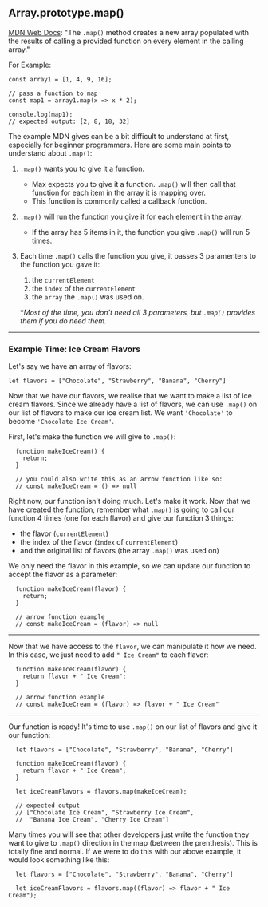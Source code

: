 ## Array.prototype.map()

[MDN Web Docs](https://developer.mozilla.org/en-US/docs/Web/JavaScript/Reference/Global_Objects/Array/map): "The `.map()` method creates a new array populated with the results of calling a provided function on every element in the calling array."

For Example:

```
const array1 = [1, 4, 9, 16];

// pass a function to map
const map1 = array1.map(x => x * 2);

console.log(map1); 
// expected output: [2, 8, 18, 32]
```

The example MDN gives can be a bit difficult to understand at first, especially for beginner programmers. Here are some main points to understand about `.map()`:

1. `.map()` wants you to give it a function.
    - Max expects you to give it a function. `.map()` will then call that function for each item in the array it is mapping over.
    - This function is commonly called a callback function.

2. `.map()` will run the function you give it for each element in the array.
    - If the array has 5 items in it, the function you give `.map()` will run 5 times.

3. Each time `.map()` calls the function you give, it passes 3 paramenters to the function you gave it: 
    1. the `currentElement`
    2. the `index` of the `currentElement`
    3. the `array` the `.map()` was used on.

    **Most of the time, you don't need all 3 parameters, but `.map()` provides them if you do need them.*

---
### Example Time: Ice Cream Flavors

Let's say we have an array of flavors:

```
let flavors = ["Chocolate", "Strawberry", "Banana", "Cherry"]
```

Now that we have our flavors, we realise that we want to make a list of ice cream flavors. Since we already have a list of flavors, we can use `.map()` on our list of flavors to make our ice cream list. We want `'Chocolate'` to become `'Chocolate Ice Cream'`.

First, let's make the function we will give to `.map()`:

```
  function makeIceCream() {
    return;
  }

  // you could also write this as an arrow function like so:
  // const makeIceCream = () => null
```

Right now, our function isn't doing much. Let's make it work. Now that we have created the function, remember what `.map()` is going to call our function 4 times (one for each flavor) and give our function 3 things:
  - the flavor (`currentElement`)
  - the index of the flavor (`index` of `currentElement`)
  - and the original list of flavors (the array `.map()` was used on)

We only need the flavor in this example, so we can update our function to accept the flavor as a parameter:

```
  function makeIceCream(flavor) {
    return;
  }

  // arrow function example
  // const makeIceCream = (flavor) => null
```

---

Now that we have access to the `flavor`, we can manipulate it how we need. In this case, we just need to add `" Ice Cream"` to each flavor:

```
  function makeIceCream(flavor) {
    return flavor + " Ice Cream";
  }

  // arrow function example
  // const makeIceCream = (flavor) => flavor + " Ice Cream"
```

---

Our function is ready! It's time to use `.map()` on our list of flavors and give it our function:


```
  let flavors = ["Chocolate", "Strawberry", "Banana", "Cherry"]

  function makeIceCream(flavor) {
    return flavor + " Ice Cream";
  }

  let iceCreamFlavors = flavors.map(makeIceCream);

  // expected output
  // ["Chocolate Ice Cream", "Strawberry Ice Cream",
  //  "Banana Ice Cream", "Cherry Ice Cream"]
```

Many times you will see that other developers just write the function they want to give to `.map()` direction in the map (between the prenthesis). This is totally fine and normal. If we were to do this with our above example, it would look something like this:

```
  let flavors = ["Chocolate", "Strawberry", "Banana", "Cherry"]

  let iceCreamFlavors = flavors.map((flavor) => flavor + " Ice Cream");
```